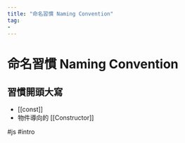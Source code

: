 ```yaml
---
title: "命名習慣 Naming Convention"
tag: 
- 
---
```

# 命名習慣 Naming Convention
## 習慣開頭大寫

- [[const]]
- 物件導向的 [[Constructor]]

#js #intro 